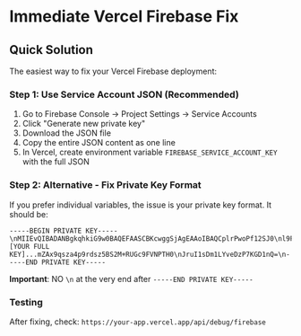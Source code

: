 # Immediate Vercel Firebase Fix

## Quick Solution

The easiest way to fix your Vercel Firebase deployment:

### Step 1: Use Service Account JSON (Recommended)

1. Go to Firebase Console → Project Settings → Service Accounts
2. Click "Generate new private key" 
3. Download the JSON file
4. Copy the entire JSON content as one line
5. In Vercel, create environment variable `FIREBASE_SERVICE_ACCOUNT_KEY` with the full JSON

### Step 2: Alternative - Fix Private Key Format

If you prefer individual variables, the issue is your private key format. It should be:

```
-----BEGIN PRIVATE KEY-----\nMIIEvQIBADANBgkqhkiG9w0BAQEFAASCBKcwggSjAgEAAoIBAQCplrPwoPf12SJ0\nl9FI7wBF/8e7MKsaBbUVz1TMJx1SsbJbGgzLyL78YyOYhrAYx2RxBJcnYfQrsqv0\nIVGAAJeNqpR0tKwJOimbvEN+ly01pFet4CAZLxwFGfVGz2LY0IWCT0Ez1xftlO5z\n7S7h9eb0JLVqMK/t1gBzMziHRKBuwwLuiFPjNx+wdsqYaEGyB9bL0uYAju28m1hP\nzRgDg5jWghUugkGaO2m17Tk4HNuT0nP2WM0/Ig4OQQpez+5X3HF93tKPM0gm39lz\nVwyXajiGqBDpx2vES5wOfC1Cd43b0su7SB7deRqFZVKwkEfqZFYDGpqL8NHbxHx+\nIrwjvnurAgMBAAECggEAEdzc0TCzTYL0fSFsmukHhf2y7YMaFQTl...[YOUR FULL KEY]...mZAx9qsza4p9rdsz5BS2M+RUGc9FVNPTH0\nJruI1sDm1LYveDzP7KGD1nQ=\n-----END PRIVATE KEY-----
```

**Important**: NO `\n` at the very end after `-----END PRIVATE KEY-----`

### Testing
After fixing, check: `https://your-app.vercel.app/api/debug/firebase`